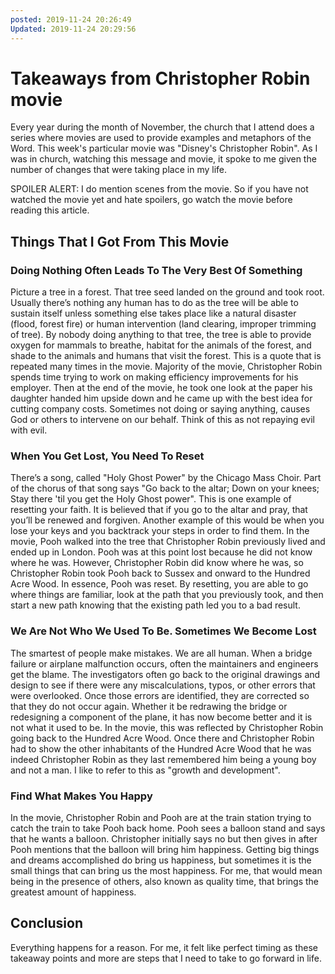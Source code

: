 ```yaml
---
posted: 2019-11-24 20:26:49
Updated: 2019-11-24 20:29:56
---
```


# Takeaways from Christopher Robin movie

Every year during the month of November, the church that I attend does a series where movies are used to provide examples and metaphors of the Word. This week's particular movie was "Disney's Christopher Robin". As I was in church, watching this message and movie, it spoke to me given the number of changes that were taking place in my life.

SPOILER ALERT: I do mention scenes from the movie. So if you have not watched the movie yet and hate spoilers, go watch the movie before reading this article.

## Things That I Got From This Movie

### Doing Nothing Often Leads To The Very Best Of Something

Picture a tree in a forest. That tree seed landed on the ground and took root. Usually there’s nothing any human has to do as the tree will be able to sustain itself unless something else takes place like a natural disaster (flood, forest fire) or human intervention (land clearing, improper trimming of tree). By nobody doing anything to that tree, the tree is able to provide oxygen for mammals to breathe, habitat for the animals of the forest, and shade to the animals and humans that visit the forest.  This is a quote that is repeated many times in the movie. Majority of the movie, Christopher Robin spends time trying to work on making efficiency improvements for his employer. Then at the end of the movie, he took one look at the paper his daughter handed him upside down and he came up with the best idea for cutting company costs. Sometimes not doing or saying anything, causes God or others to intervene on our behalf. Think of this as not repaying evil with evil.

### When You Get Lost, You Need To Reset

There’s a song, called "Holy Ghost Power" by the Chicago Mass Choir. Part of the chorus of that song says "Go back to the altar; Down on your knees; Stay there 'til you get the Holy Ghost power". This is one example of resetting your faith. It is believed that if you go to the altar and pray, that you’ll be renewed and forgiven. Another example of this would be when you lose your keys and you backtrack your steps in order to find them.  In the movie, Pooh walked into the tree that Christopher Robin previously lived and ended up in London. Pooh was at this point lost because he did not know where he was. However, Christopher Robin did know where he was, so Christopher Robin took Pooh back to Sussex and onward to the Hundred Acre Wood. In essence, Pooh was reset. By resetting, you are able to go where things are familiar, look at the path that you previously took, and then start a new path knowing that the existing path led you to a bad result.

### We Are Not Who We Used To Be. Sometimes We Become Lost

The smartest of people make mistakes. We are all human. When a bridge failure or airplane malfunction occurs, often the maintainers and engineers get the blame. The investigators often go back to the original drawings and design to see if there were any miscalculations, typos, or other errors that were overlooked. Once those errors are identified, they are corrected so that they do not occur again. Whether it be redrawing the bridge or redesigning a component of the plane, it has now become better and it is not what it used to be. In the movie, this was reflected by Christopher Robin going back to the Hundred Acre Wood. Once there and Christopher Robin had to show the other inhabitants of the Hundred Acre Wood that he was indeed Christopher Robin as they last remembered him being a young boy and not a man. I like to refer to this as "growth and development".

### Find What Makes You Happy

In the movie, Christopher Robin and Pooh are at the train station trying to catch the train to take Pooh back home. Pooh sees a balloon stand and says that he wants a balloon. Christopher initially says no but then gives in after Pooh mentions that the balloon will bring him happiness. Getting big things and dreams accomplished do bring us happiness, but sometimes it is the small things that can bring us the most happiness. For me, that would mean being in the presence of others, also known as quality time, that brings the greatest amount of happiness.

## Conclusion

Everything happens for a reason.  For me, it felt like perfect timing as these takeaway points and more are steps that I need to take to go forward in life.
